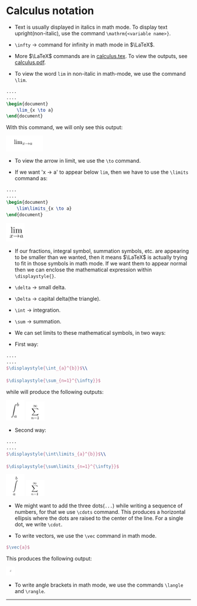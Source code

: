 # Calculus notation

* Text is usually displayed in italics in math mode. To display text upright(non-italic), use the command `\mathrm{<variable name>}`.
* `\infty` &rarr; command for infinity in math mode in $\LaTeX$.

* More $\LaTeX$ commands are in [calculus.tex](https://github.com/0x50-0x42/latex/blob/LaTeX/notes/teXfiles/calculus.tex). To view the outputs, see [calculus.pdf](https://github.com/0x50-0x42/latex/blob/LaTeX/notes/teXfiles/calculus.pdf).

* To view the word `lim` in non-italic in math-mode, we use the command `\lim`.
```tex
....
....
\begin{document}
	\lim_{x \to a}
\end{document}
```
With this command, we will only see this output:

<img src="images/lim.png" width="20%" height="20%">

* To view the arrow in limit, we use the `\to` command.

* If we want 'x &rarr; a' to appear below `lim`, then we have to use the `\limits` command as:
```tex
....
....
\begin{document}
	\lim\limits_{x \to a}
\end{document}
```

<img src="images/properLim.png" width="10%" height="10%">

* If our fractions, integral symbol, summation symbols, etc. are appearing to be smaller than we wanted, then it means $\LaTeX$ is actually trying to fit in those symbols in math mode. If we want them to appear normal then we can enclose the mathematical expression within `\displaystyle{}`.
* `\delta` &rarr; small delta.
* `\Delta` &rarr; capital delta(the triangle).

* `\int` &rarr; integration.
* `\sum` &rarr; summation.
* We can set limits to these mathematical symbols, in two ways:
* First way:
```tex
....
....
$\displaystyle{\int_{a}^{b}}$\\

$\displaystyle{\sum_{n=1}^{\infty}}$
```

while will produce the following outputs:

<img src="images/integration.png" width="10%" height="10%">

<img src="images/summation.png" width="10%" height="10%">

* Second way:
```tex
....
....
$\displaystyle{\int\limits_{a}^{b}}$\\

$\displaystyle{\sum\limits_{n=1}^{\infty}}$
```

<img src="images/integration2.png" width="10%" height="10%">

<img src="images/summation2.png" width="10%" height="10%">

* We might want to add the three dots(`...`) while writing a sequence of numbers, for that we use `\cdots` command. This produces a horizontal ellipsis where the dots are raised to the center of the line. For a single dot, we write `\cdot`.

* To write vectors, we use the `\vec` command in math mode.
```tex
$\vec{a}$
```
This produces the following output:

<img src="images/vector.png" width="5%" height="5%">

* To write angle brackets in math mode, we use the commands `\langle` and `\rangle`.

---
